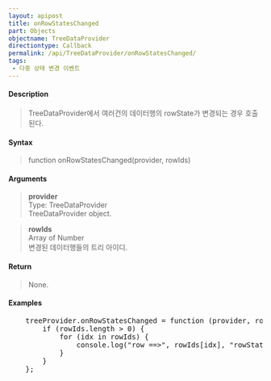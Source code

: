 ```yaml
---
layout: apipost
title: onRowStatesChanged
part: Objects
objectname: TreeDataProvider
directiontype: Callback
permalink: /api/TreeDataProvider/onRowStatesChanged/
tags:
 - 다중 상태 변경 이벤트
---
```



#### Description

> TreeDataProvider에서 여러건의 데이터행의 rowState가 변경되는 경우 호출된다.   


#### Syntax

> function onRowStatesChanged(provider, rowIds)   

#### Arguments

> **provider**   
> Type: TreeDataProvider   
> TreeDataProvider object.   

> **rowIds**   
> Array of Number   
> 변경된 데이터행들의 트리 아이디. 

#### Return

> None.   

#### Examples 

<pre class="prettyprint">
    treeProvider.onRowStatesChanged = function (provider, rowIds) {
        if (rowIds.length > 0) {
            for (idx in rowIds) {
                console.log("row ==>", rowIds[idx], "rowState ==>", provider.getRowState(rowIds[idx]));
            }
        }
    };
</pre>

